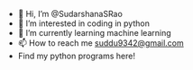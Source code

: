 - 👋 Hi, I’m @SudarshanaSRao
- 👀 I’m interested in coding in python
- 🌱 I’m currently learning machine learning
- 📫 How to reach me suddu9342@gmail.com
- Find my python programs here!

<!---
SudarshanaSRao/SudarshanaSRao is a ✨ special ✨ repository because its `README.md` (this file) appears on your GitHub profile.
You can click the Preview link to take a look at your changes.
--->
